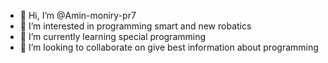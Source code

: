- 👋 Hi, I’m @Amin-moniry-pr7
- 👀 I’m interested in programming smart and new robatics  
- 🌱 I’m currently learning special programming 
- 💞️ I’m looking to collaborate on give best information about programming 

<!---
Amin-moniry-pr7/Amin-moniry-pr7 is a ✨ special ✨ repository because its `README.md` (this file) appears on your GitHub profile.
You can click the Preview link to take a look at your changes.
--->
